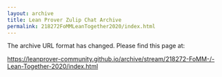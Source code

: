 ```yaml
---
layout: archive
title: Lean Prover Zulip Chat Archive
permalink: 218272FoMMLeanTogether2020/index.html
---
```


The archive URL format has changed. Please find this page at:

<https://leanprover-community.github.io/archive/stream/218272-FoMM-/-Lean-Together-2020/index.html>